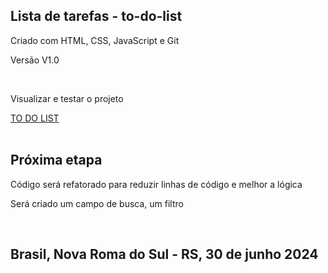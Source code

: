 ## Lista de tarefas - to-do-list


<p>Criado com HTML, CSS, JavaScript e Git</p>
<p>Versão V1.0</p>
<br>

<p>Visualizar e testar o projeto</p>
<a href="https://serene-granita-ef716c.netlify.app/">TO DO LIST</a>
<br>
<br>

## Próxima etapa
<p>Código será refatorado para reduzir linhas de código e melhor a lógica</p>
<p>Será criado um campo de busca, um filtro</p>

<br>

## Brasil, Nova Roma do Sul - RS, 30 de junho 2024
